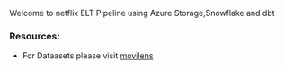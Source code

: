 Welcome to netflix ELT Pipeline using Azure Storage,Snowflake and dbt


### Resources:
- For Dataasets please visit [movilens](https://grouplens.org/datasets/movielens/20m/)

